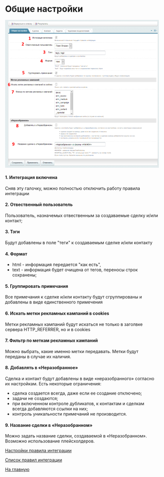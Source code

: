 # Общие настройки
![Общие настройки](./common/rs1-1.png)
#### 1. Интеграция включена
Сняв эту галочку, можно полностью отключить работу правила интеграции

#### 2. Отвественный пользователь
Пользователь, назначемых отвественным за создаваемые сделку и/или контакт;

#### 3. Тэги
Будут добавлены в поле "теги" к создаваемым сделке и/или контакту

#### 4. Формат
* html - информация передается "как есть", 
* text - информация будет очищена от тегов, переносы строк сохранены;

#### 5. Группировать примечания
Все примечания к сделке и/или контакту будут сгруппированы и добавлены в виде единственного примечения

#### 6. Искать метки рекламных кампаний в cookies
Метки рекламных кампаний будут искаться не только в заголвке сервера HTTP_REFERRER, но и в cookies

#### 7. Фильтр по меткам рекламных кампаний
Можно выбрать, какие именно метки передавать. Метки будут переданы в случае их наличия.

#### 8. Добавлять в «Неразобранное»
Сделка и контакт будут добавлены в виде «неразобранного» согласно их настройкам. Есть некоторые ограничения:
* сделка создается всегда, даже если ее создание отключено;
* задачи не создаются;
* при включенном контроле дубликатов, к контактам и сделкам всегда добавляются ссылки на них;
* контроль уникальности примечаний не производится.

#### 9. Название сделки в «Неразобранном»
Можно задать название сделки, создаваемой в «Неразобранном». Возможно использование плейсхолдеров.

[Настройки правила интеграции](../update.md)

[Список правил интеграции](../../rules.md)

[На главную](../../README.MD)